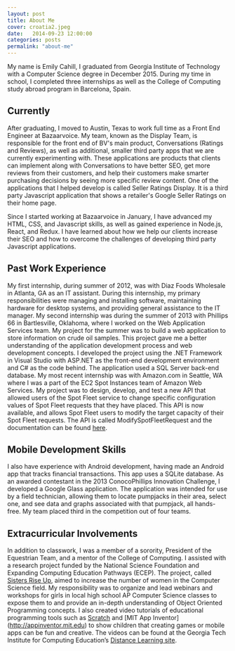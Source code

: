 ```yaml
---
layout: post
title: About Me
cover: croatia2.jpeg
date:   2014-09-23 12:00:00
categories: posts
permalink: "about-me"
---
```



My name is Emily Cahill, I graduated from Georgia Institute of 
Technology with a Computer Science degree in 
December 2015. During my time in school, I completed 
three internships as well as the College of Computing study abroad 
program in Barcelona, Spain. 

## Currently

After graduating, I moved to Austin, Texas to work full time
as a Front End Engineer at Bazaarvoice. My team, known as the Display Team, is responsible for the front end of BV's main product, Conversations (Ratings and Reviews), as well as additional, smaller third party apps that we are currently experimenting with. These applications are products that clients can implement along with Conversations to have better SEO, get more reviews from their customers, and help their customers make smarter purchasing decisions by seeing more specific review content. One of the applications that I helped develop is called Seller Ratings Display. It is a third
party Javascript application that shows a retailer's Google Seller Ratings on their home page. 

Since I started working at Bazaarvoice in January,
I have advanced my HTML, CSS, and Javascript skills, as well as gained
experience in Node.js, React, and Redux. I have learned about how we help our clients increase their SEO and how to overcome the challenges of developing third party Javascript applications. 

## Past Work Experience

My first internship, during summer of 2012, was with 
Diaz Foods Wholesale in Atlanta, GA as an IT assistant. During 
this internship, my primary responsibilities were managing 
and installing software, maintaining hardware for desktop systems, and 
providing general assistance to the IT manager. 
My second 
internship was during the summer of 2013 with Phillips 66 in 
Bartlesville, Oklahoma, where I worked on the Web Application 
Services team. My project for the summer was to build a web 
application to store information on crude oil samples. This project 
gave me a better understanding of the application development 
process and web development concepts. I developed the project 
using the .NET Framework in Visual Studio with ASP.NET as the 
front-end development environment and C# as the code behind. 
The application used a SQL Server back-end database.
My most recent internship was with Amazon.com in Seattle, WA where I was a part of the EC2 Spot Instances team of Amazon Web Services. My project was to design, develop, and test a new API that allowed users of the Spot Fleet service to change specific configuration values of Spot Fleet requests that they have placed. This API is now available, and allows Spot Fleet users to modify the target capacity of their Spot Fleet requests. The API is called ModifySpotFleetRequest and the documentation can be found [here](http://docs.aws.amazon.com/AWSEC2/latest/APIReference/API_ModifySpotFleetRequest.html). 

## Mobile Development Skills

I also have experience with Android development, having
made an Android app that tracks financial transactions. This app 
uses a SQLite database. As an awarded contestant in the 2013 
ConocoPhillips Innovation Challenge, I developed a Google 
Glass application. The application was intended for use by a field 
technician, allowing them to locate pumpjacks in their area, select 
one, and see data and graphs associated with that pumpjack, all 
hands-free. My team placed third in the competition out of four
teams.

## Extracurricular Involvements

In addition to classwork, I was a member of a sorority, 
President of the Equestrian Team, and a mentor of the College of 
Computing. I assisted with a research project funded by the 
National Science Foundation and Expanding Computing Education 
Pathways (ECEP). The project, called [Sisters Rise Up](http://www.ecepalliance.org/sisters-rise), aimed to 
increase the number of women in the Computer Science field. My 
responsibility was to organize and lead webinars and workshops for 
girls in local high school AP Computer Science classes to expose
them to and provide an in-depth understanding of Object Oriented 
Programming concepts. I also created video tutorials of educational 
programming tools such as [Scratch](scratch.mit.edu) and [MIT 
App Inventor] (http://appinventor.mit.edu) to show children that creating 
games or mobile apps can be fun and creative. The videos can be 
found at the Georgia Tech Institute for Computing Education’s
[Distance Learning site](http://ice.cc.gatech.edu/dl/).


